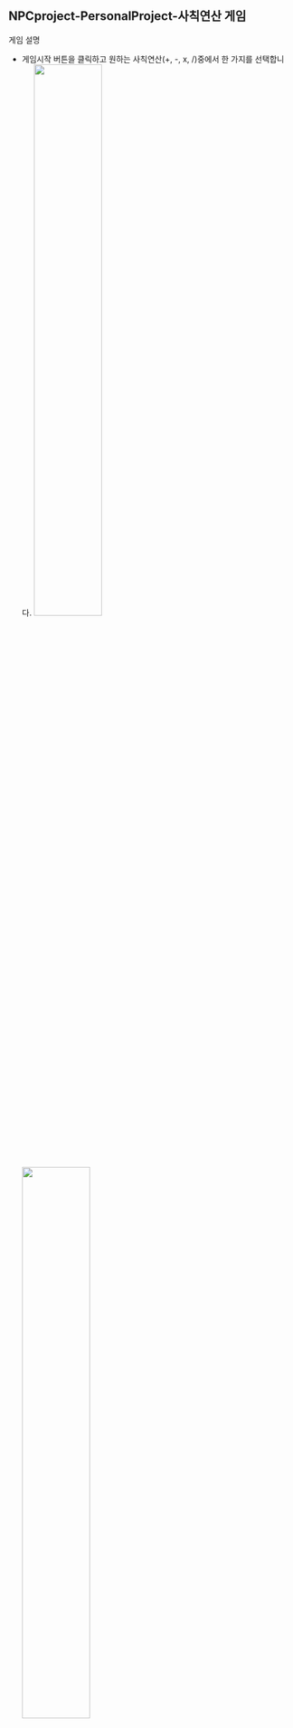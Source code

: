 ## NPCproject-PersonalProject-사칙연산 게임
게임 설명
- 게임시작 버튼을 클릭하고 원하는 사칙연산(+, -, x, /)중에서 한 가지를 선택합니다.
<img width="50%" src=https://user-images.githubusercontent.com/86431761/222079473-81ab48d6-4b21-489c-a71e-037c01abf651.png> <img width="50%" src=https://user-images.githubusercontent.com/86431761/222079593-1acee3a9-9e03-404d-940c-8efc09863e60.png>

- 총 다섯 문제로 3가지 보기 중에서 5초 안에 정답을 선택해야 합니다.
![image](https://user-images.githubusercontent.com/86431761/222079713-8c8cbf83-f258-4ce4-81e6-8bb1a538190b.png)

- 100점 만점으로 게임 종료 후 자신의 점수를 확인할 수 있습니다.
![image](https://user-images.githubusercontent.com/86431761/222079740-d816a98c-810e-4daf-8981-f65f766c63c6.png)

